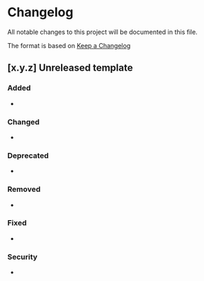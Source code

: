 # Changelog

All notable changes to this project will be documented in this file.

The format is based on [Keep a Changelog](https://keepachangelog.com/en/1.0.0/)

## [x.y.z] Unreleased template

### Added
-

### Changed
-

### Deprecated
-

### Removed
-

### Fixed
-

### Security
-